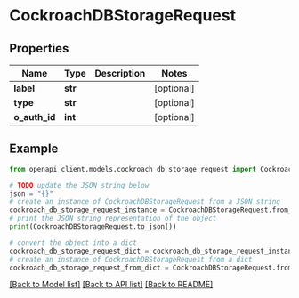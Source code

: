 # CockroachDBStorageRequest


## Properties

Name | Type | Description | Notes
------------ | ------------- | ------------- | -------------
**label** | **str** |  | [optional] 
**type** | **str** |  | [optional] 
**o_auth_id** | **int** |  | [optional] 

## Example

```python
from openapi_client.models.cockroach_db_storage_request import CockroachDBStorageRequest

# TODO update the JSON string below
json = "{}"
# create an instance of CockroachDBStorageRequest from a JSON string
cockroach_db_storage_request_instance = CockroachDBStorageRequest.from_json(json)
# print the JSON string representation of the object
print(CockroachDBStorageRequest.to_json())

# convert the object into a dict
cockroach_db_storage_request_dict = cockroach_db_storage_request_instance.to_dict()
# create an instance of CockroachDBStorageRequest from a dict
cockroach_db_storage_request_from_dict = CockroachDBStorageRequest.from_dict(cockroach_db_storage_request_dict)
```
[[Back to Model list]](../README.md#documentation-for-models) [[Back to API list]](../README.md#documentation-for-api-endpoints) [[Back to README]](../README.md)


